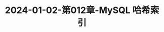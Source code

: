---
layout: post
title: 2024-01-02-第012章-MySQL 哈希索引
categories: [MySQL]
description: 
keywords: MySQL 哈希索引.md
mermaid: false
sequence: false
flow: false
mathjax: false
mindmap: false
mindmap2: false
---
